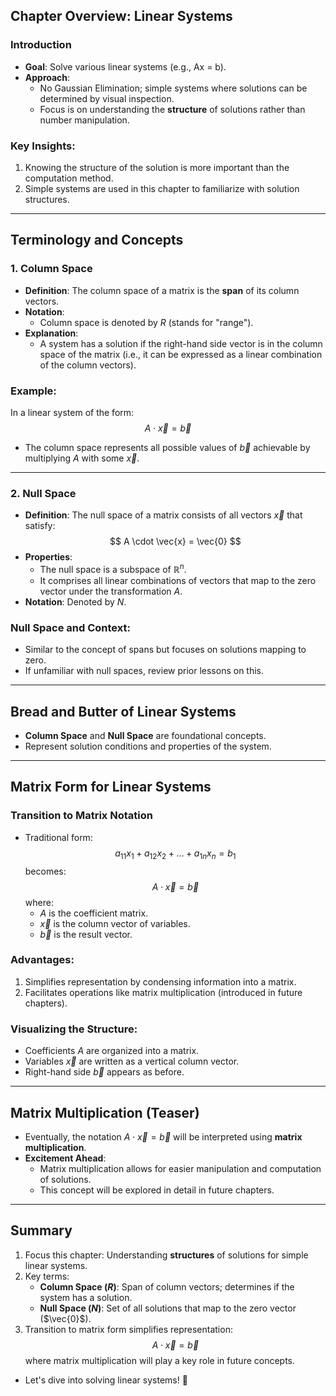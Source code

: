 ## Chapter Overview: Linear Systems

### Introduction
- **Goal**: Solve various linear systems (e.g., Ax = b).
- **Approach**: 
  - No Gaussian Elimination; simple systems where solutions can be determined by visual inspection.
  - Focus is on understanding the **structure** of solutions rather than number manipulation.

### Key Insights:
1. Knowing the structure of the solution is more important than the computation method.
2. Simple systems are used in this chapter to familiarize with solution structures.
   
---

## Terminology and Concepts

### 1. Column Space
- **Definition**: The column space of a matrix is the **span** of its column vectors.
- **Notation**:
  - Column space is denoted by $R$ (stands for "range").
- **Explanation**: 
  - A system has a solution if the right-hand side vector is in the column space of the matrix (i.e., it can be expressed as a linear combination of the column vectors).

### Example:
In a linear system of the form:
$$
A \cdot \vec{x} = \vec{b}
$$
- The column space represents all possible values of $\vec{b}$ achievable by multiplying $A$ with some $\vec{x}$.

---

### 2. Null Space
- **Definition**: The null space of a matrix consists of all vectors $\vec{x}$ that satisfy:
  $$
  A \cdot \vec{x} = \vec{0}
  $$
- **Properties**:
  - The null space is a subspace of $\mathbb{R}^n$.
  - It comprises all linear combinations of vectors that map to the zero vector under the transformation $A$.
- **Notation**: Denoted by $N$.

### Null Space and Context:
- Similar to the concept of spans but focuses on solutions mapping to zero.
- If unfamiliar with null spaces, review prior lessons on this.

---

## Bread and Butter of Linear Systems
- **Column Space** and **Null Space** are foundational concepts.
- Represent solution conditions and properties of the system.

---

## Matrix Form for Linear Systems

### Transition to Matrix Notation
- Traditional form:
  $$
  a_{11}x_1 + a_{12}x_2 + \ldots + a_{1n}x_n = b_1
  $$
  becomes:
  $$
  A \cdot \vec{x} = \vec{b}
  $$
  where:
  - $A$ is the coefficient matrix.
  - $\vec{x}$ is the column vector of variables.
  - $\vec{b}$ is the result vector.

### Advantages:
1. Simplifies representation by condensing information into a matrix.
2. Facilitates operations like matrix multiplication (introduced in future chapters).

### Visualizing the Structure:
- Coefficients $A$ are organized into a matrix.
- Variables $\vec{x}$ are written as a vertical column vector.
- Right-hand side $\vec{b}$ appears as before.

---

## Matrix Multiplication (Teaser)
- Eventually, the notation $A \cdot \vec{x} = \vec{b}$ will be interpreted using **matrix multiplication**.
- **Excitement Ahead**:
  - Matrix multiplication allows for easier manipulation and computation of solutions.
  - This concept will be explored in detail in future chapters.

---

## Summary
1. Focus this chapter: Understanding **structures** of solutions for simple linear systems.
2. Key terms:
   - **Column Space ($R$)**: Span of column vectors; determines if the system has a solution.
   - **Null Space ($N$)**: Set of all solutions that map to the zero vector ($\vec{0}$).
3. Transition to matrix form simplifies representation:
   $$
   A \cdot \vec{x} = \vec{b}
   $$
   where matrix multiplication will play a key role in future concepts.

- Let's dive into solving linear systems! 🚀